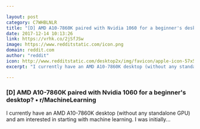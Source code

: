 ```yaml
---

layout: post
category: C7WHBLNLR
title: "[D] AMD A10-7860K paired with Nvidia 1060 for a beginner's desktop? • r/MachineLearning"
date: 2017-12-14 10:13:26
link: https://vrhk.co/2jSfJSw
image: https://www.redditstatic.com/icon.png
domain: reddit.com
author: "reddit"
icon: http://www.redditstatic.com/desktop2x/img/favicon/apple-icon-57x57.png
excerpt: "I currently have an AMD A10-7860K desktop (without any standalone GPU) and am interested in starting with machine learning. I was initially..."

---
```


### [D] AMD A10-7860K paired with Nvidia 1060 for a beginner's desktop? • r/MachineLearning

I currently have an AMD A10-7860K desktop (without any standalone GPU) and am interested in starting with machine learning. I was initially...